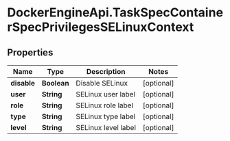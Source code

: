 # DockerEngineApi.TaskSpecContainerSpecPrivilegesSELinuxContext

## Properties
Name | Type | Description | Notes
------------ | ------------- | ------------- | -------------
**disable** | **Boolean** | Disable SELinux | [optional] 
**user** | **String** | SELinux user label | [optional] 
**role** | **String** | SELinux role label | [optional] 
**type** | **String** | SELinux type label | [optional] 
**level** | **String** | SELinux level label | [optional] 


